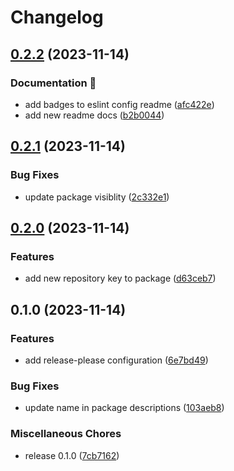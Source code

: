 # Changelog

## [0.2.2](https://github.com/lqbach/eslint-prettier-config/compare/eslint-config-v0.2.1...eslint-config-v0.2.2) (2023-11-14)


### Documentation 📝

* add badges to eslint config readme ([afc422e](https://github.com/lqbach/eslint-prettier-config/commit/afc422eeeec6e7fe4b95b7f9c315b90a76a32ad5))
* add new readme docs ([b2b0044](https://github.com/lqbach/eslint-prettier-config/commit/b2b004442723e81299e10a2945e9f616324ac06a))

## [0.2.1](https://github.com/lqbach/eslint-prettier-config/compare/eslint-config-v0.2.0...eslint-config-v0.2.1) (2023-11-14)


### Bug Fixes

* update package visiblity ([2c332e1](https://github.com/lqbach/eslint-prettier-config/commit/2c332e19165da93881d6ee61b75560041f9a5397))

## [0.2.0](https://github.com/lqbach/eslint-prettier-config/compare/eslint-config-v0.1.0...eslint-config-v0.2.0) (2023-11-14)


### Features

* add new repository key to package ([d63ceb7](https://github.com/lqbach/eslint-prettier-config/commit/d63ceb7e9a348efc322ecdcb5d462cee6a2b05b8))

## 0.1.0 (2023-11-14)


### Features

* add release-please configuration ([6e7bd49](https://github.com/lqbach/eslint-prettier-config/commit/6e7bd492c16b998b28600204214732078f1c034f))


### Bug Fixes

* update name in package descriptions ([103aeb8](https://github.com/lqbach/eslint-prettier-config/commit/103aeb876f9ef22177e66a6946f8a257dc7479cd))


### Miscellaneous Chores

* release 0.1.0 ([7cb7162](https://github.com/lqbach/eslint-prettier-config/commit/7cb7162ec233343991bdcfeaadb1caff612c5c9f))
